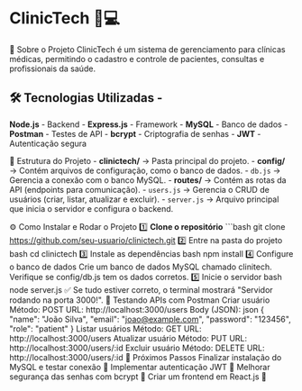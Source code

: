 # ClinicTech 🏥💻 ## 
🚀 Sobre o Projeto ClinicTech é um sistema de gerenciamento para clínicas médicas, permitindo o cadastro e controle de pacientes, consultas e profissionais da saúde. 

## 🛠 Tecnologias Utilizadas - 
**Node.js** - Backend -
 **Express.js** - Framework -
  **MySQL** - Banco de dados - 
  **Postman** - Testes de API -
  **bcrypt** - Criptografia de senhas - 
  **JWT** - Autenticação segura 

📂 Estrutura do Projeto -
 **clinictech/** → Pasta principal do projeto. - **config/** → Contém arquivos de configuração, como o banco de dados. - `db.js` → Gerencia a conexão com o banco MySQL. - **routes/** → Contém as rotas da API (endpoints para comunicação). - `users.js` → Gerencia o CRUD de usuários (criar, listar, atualizar e excluir). - `server.js` → Arquivo principal que inicia o servidor e configura o backend.

   ⚙️ Como Instalar e Rodar o Projeto 
   1️⃣ **Clone o repositório** ```bash git clone https://github.com/seu-usuario/clinictech.git 2️⃣ Entre na pasta do projeto bash cd clinictech 
   3️⃣ Instale as dependências bash npm install 
   4️⃣ Configure o banco de dados Crie um banco de dados MySQL chamado clinitech. Verifique se config/db.js tem os dados corretos. 
   5️⃣ Inicie o servidor bash node server.js 
   ✅ Se tudo estiver correto, o terminal mostrará "Servidor rodando na porta 3000!".
    🔎 Testando APIs com Postman Criar usuário Método: POST URL: http://localhost:3000/users Body (JSON): json { "name": "João Silva", "email": "joao@example.com", "password": "123456", "role": "patient" } Listar usuários Método: GET URL: http://localhost:3000/users Atualizar usuário Método: PUT URL: http://localhost:3000/users/:id Excluir usuário Método: DELETE URL: http://localhost:3000/users/:id 
    🔮 Próximos Passos Finalizar instalação do MySQL e testar conexão
    🔄 Implementar autenticação JWT
    🔐 Melhorar segurança das senhas com bcrypt
    🔑 Criar um frontend em React.js 🎨